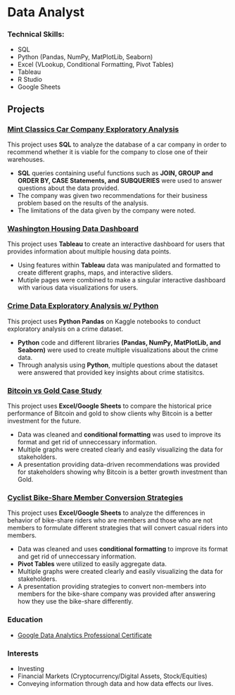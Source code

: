 # Data Analyst

### Technical Skills: 
* SQL
* Python (Pandas, NumPy, MatPlotLib, Seaborn)
* Excel (VLookup, Conditional Formatting, Pivot Tables)
* Tableau
* R Studio
* Google Sheets

## Projects
### [Mint Classics Car Company Exploratory Analysis](https://github.com/dwhite256/Mint-Classics-Company-Exploratory-Analysis)
This project uses **SQL** to analyze the database of a car company in order to recommend whether it is viable for the company to close one of their warehouses.
* **SQL** queries containing useful functions such as **JOIN, GROUP and ORDER BY, CASE Statements, and SUBQUERIES** were used to answer questions about the data provided.
* The company was given two recommendations for their business problem based on the results of the analysis.
* The limitations of the data given by the company were noted.

### [Washington Housing Data Dashboard](https://github.com/dwhite256/Washington-Housing-Data-Dashboard)
This project uses **Tableau** to create an interactive dashboard for users that provides information about multiple housing data points.
* Using features within **Tableau** data was manipulated and formatted to create different graphs, maps, and interactive sliders.
*  Mutiple pages were combined to make a singular interactive dashboard with various data visualizations for users.

### [Crime Data Exploratory Analysis w/ Python](https://github.com/dwhite256/Crime-Data-Exploratory-Analysis-w-Python)
This project uses **Python Pandas** on Kaggle notebooks to conduct exploratory analysis on a crime dataset.
* **Python** code and different libraries **(Pandas, NumPy, MatPlotLib, and Seaborn)** were used to create multiple visualizations about the crime data. 
* Through analysis using **Python**, multiple questions about the dataset were answered that provided key insights about crime statisitcs.

### [Bitcoin vs Gold Case Study](https://github.com/dwhite256/BTC-vs-Gold-Case-Study)
This project uses **Excel/Google Sheets** to compare the historical price performance of Bitcoin and gold to show clients why Bitcoin is a better investment for the future.
* Data was cleaned and **conditional formatting** was used to improve its format and get rid of unneccessary information.
* Multiple graphs were created clearly and easily visualizing the data for stakeholders.
* A presentation providing data-driven recommendations was provided for stakeholders showing why Bitcoin is a better growth investment than Gold.

### [Cyclist Bike-Share Member Conversion Strategies](https://github.com/dwhite256/Cyclist-Bike-Share-Company-Analysis)
This project uses **Excel/Google Sheets** to analyze the differences in behavior of bike-share riders who are members and those who are not members to formulate different strategies that will convert casual riders into members.
* Data was cleaned and uses **conditional formatting** to improve its format and get rid of unneccessary information.
* **Pivot Tables** were utilized to easily aggregate data.
* Multiple graphs were created clearly and easily visualizing the data for stakeholders.
* A presentation providing strategies to convert non-members into members for the bike-share company was provided after answering how they use the bike-share differently.

### Education
* [Google Data Analytics Professional Certificate](https://coursera.org/share/738fbdde86e5e44aa5f2dc22a20edb69)

### Interests
* Investing
* Financial Markets (Cryptocurrency/Digital Assets, Stock/Equities)
* Conveying information through data and how data effects our lives.
